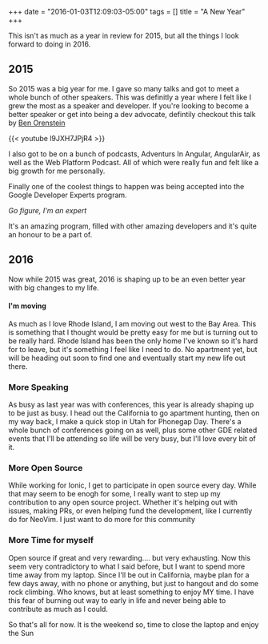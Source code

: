 +++
date = "2016-01-03T12:09:03-05:00"
tags = []
title = "A New Year"
+++

This isn't as much as a year in review for 2015, but all the things I look forward to doing in 2016.

## 2015

So 2015 was a big year for me. I gave so many talks and got to meet a whole bunch of other speakers. This was definitly a year where I felt like I grew the most as a speaker and developer. If you're looking to become a better speaker or get into being a dev advocate, defintily checkout this talk by [Ben Orenstein](https://twitter.com/r00k)

{{< youtube l9JXH7JPjR4 >}}


I also got to be on a bunch of podcasts, Adventurs In Angular, AngularAir, as well as the Web Platform Podcast. All of which were really fun and felt like a big growth for me personally.

Finally one of the coolest things to happen was being accepted into the Google Developer Experts program.

_Go figure, I'm an expert_

It's an amazing program, filled with other amazing developers and it's quite an honour to be a part of.


## 2016

Now while 2015 was great, 2016 is shaping up to be an even better year with big changes to my life.

#### I'm moving

As much as I love Rhode Island, I am moving out west to the Bay Area. This is something that I thought would be pretty easy for me but is turning out to be really hard. Rhode Island has been the only home I've known so it's hard for to leave, but it's something I feel like I need to do. No apartment yet, but will be heading out soon to find one and eventually start my new life out there.

### More Speaking

As busy as last year was with conferences, this year is already shaping up to be just as busy. I head out the California to go apartment hunting, then on my way back, I make a quick stop in Utah for Phonegap Day. There's a whole bunch of conferences going on as well, plus some other GDE related events that I'll be attending so life will be very busy, but I'll love every bit of it.

### More Open Source

While working for Ionic, I get to participate in open source every day. While that may seem to be enogh for some, I really want to step up my contribution to any open source project. Whether it's helping out with issues, making PRs, or even helping fund the development, like I currently do for NeoVim. I just want to do more for this community

### More Time for myself

Open source if great and very rewarding.... but very exhausting. Now this seem very contradictory to what I said before, but I want to spend more time away from my laptop. Since I'll be out in California, maybe plan for a few days away, with no phone or anything, but just to hangout and do some rock climbing. Who knows, but at least something to enjoy MY time. I have this fear of burning out way to early in life and never being able to contribute as much as I could.


So that's all for now. It is the weekend so, time to close the laptop and enjoy the Sun
